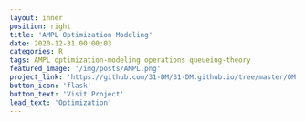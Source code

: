 ```yaml
---
layout: inner
position: right
title: 'AMPL Optimization Modeling'
date: 2020-12-31 00:00:03
categories: R
tags: AMPL optimization-modeling operations queueing-theory
featured_image: '/img/posts/AMPL.png'
project_link: 'https://github.com/31-DM/31-DM.github.io/tree/master/OM'
button_icon: 'flask'
button_text: 'Visit Project'
lead_text: 'Optimization'
---
```

